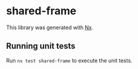 # shared-frame

This library was generated with [Nx](https://nx.dev).

## Running unit tests

Run `nx test shared-frame` to execute the unit tests.
